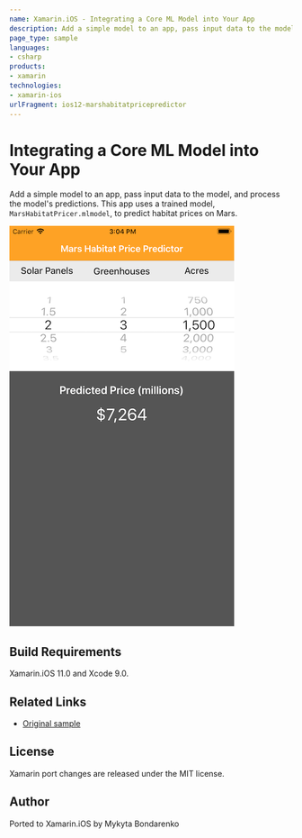 ```yaml
---
name: Xamarin.iOS - Integrating a Core ML Model into Your App
description: Add a simple model to an app, pass input data to the model, and process the model's predictions. This app uses a trained model,...
page_type: sample
languages:
- csharp
products:
- xamarin
technologies:
- xamarin-ios
urlFragment: ios12-marshabitatpricepredictor
---
```

# Integrating a Core ML Model into Your App

Add a simple model to an app, pass input data to the model, and process the model's predictions. This app uses a trained model, `MarsHabitatPricer.mlmodel`, to predict habitat prices on Mars.

![Home Screen](Screenshots/screenshot-1.png)

## Build Requirements

Xamarin.iOS 11.0 and Xcode 9.0.

## Related Links

- [Original sample](https://developer.apple.com/documentation/coreml/integrating_a_core_ml_model_into_your_app)

## License

Xamarin port changes are released under the MIT license.

## Author

Ported to Xamarin.iOS by Mykyta Bondarenko
